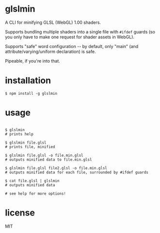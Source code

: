 # glslmin

A CLI for minifying GLSL (WebGL) 1.00 shaders.

Supports bundling multiple shaders into a single file with `#ifdef` guards (so you
only have to make one request for shader assets in WebGL).

Supports "safe" word configuration -- by default, only "main" (and attribute/varying/uniform declaration) is safe.

Pipeable, if you're into that.

# installation

```
$ npm install -g glslmin
```

# usage

```

$ glslmin
# prints help

$ glslmin file.glsl
# prints file, minified

$ glslmin file.glsl -o file.min.glsl
# outputs minified data to file.min.glsl

$ glslmin file.glsl file2.glsl -o file.min.glsl
# outputs minified data for each file, surrounded by #ifdef guards

$ cat file.glsl | glslmin
# outputs minified data

# see help for more options!

```

# license

MIT
